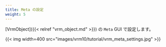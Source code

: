 ```yaml
---
title: Meta の設定
weight: 5
---
```


[VrmObject]({{< relref "vrm_object.md" >}}) の `Meta` GUI で設定します。

{{< img width=400 src="images/vrm10/tutorial/vrm_meta_settings.jpg" >}}
